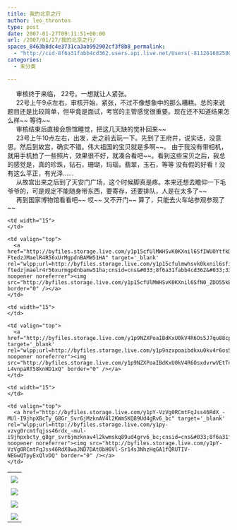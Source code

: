 ```yaml
---
title: 我的北京之行
author: leo_thronton
type: post
date: 2007-01-27T09:11:51+00:00
url: /2007/01/27/我的北京之行/
spaces_8463b8dc4e3731ca3ab992902cf3f8b8_permalink:
  - "http://cid-8f6a31fabb4cd362.users.api.live.net/Users(-8112616825800567966)/Blogs('8F6A31FABB4CD362!102')/Entries('8F6A31FABB4CD362!306')?authkey=yuBuArwciRo%24"
categories:
  - 未分类

---
```

<div id="msgcns!8F6A31FABB4CD362!306" class="bvMsg">
  <div>
         审核终于来临， 22号。一想就让人紧张。
  </div>
  
  <div>
         22号上午9点左右，审核开始，紧张，不过不像想象中的那么糟糕。总的来说题目还是比较简单，但毕竟是面试，考官的主管感觉很重要。现在还不知道结果怎么样~~ 等待~~
  </div>
  
  <div>
         审核结束后直接会旅馆睡觉，把这几天缺的觉补回来~~
  </div>
  
  <div>
         23号上午10点左右，出发，走之前去玩一下。先到了王府井，说实话，没意思。然后到故宫，确实不错。伟大祖国的宝贝就是多啊~~。 由于我没有带相机，就用手机拍了一些照片，效果很不好，就凑合看吧~~。看到这些宝贝之后，我总的感觉是，真的珍珠，钻石，珊瑚，玛瑙，翡翠，玉石，等等 没有假的好看！没有这么平正，有光泽……
  </div>
  
  <div>
         从故宫出来之后到了天安门广场，这个时候脚真是疼。本来还想去瞻仰一下毛爷爷的，可是规定不能随身带东西，要寄存，还要排队，人是在太多了~~<br />     再到国家博物馆看看吧~~ 哎~~ 又不开门~~ 算了，只能去火车站参观参观了~~
  </div>
</div>

<table cellspacing="0" border="0">
  <tr>
    <td>
    </td>
  </tr>
  
  <tr>
    <td valign="top">
      <a href="http://byfiles.storage.live.com/y1p3ZV5UtS-GhwEqqNRfu857IFgDwPC79ZarmKjNT1LEFHX9suQ_iZoNsb3cIXwZbjDmIJAA55r8nE" target="_blank" rel="wlpp;url=http://byfiles.storage.live.com/y1p3zv5uts-ghweqqnrfu857ifgdwpc79zarmkjnt1lefhx9suq_izonsb3cixwzbjdmijaa55r8ne;cnsid=cns&#033;8f6a31fabb4cd362&#033;322 noopener noreferrer"><img src="http://byfiles.storage.live.com/y1p3ZV5UtS-GhwEqqNRfu857K32opBm7FThFzLbkiuU7GpP8S6IMeTx47TteOO65jOskd9-S9NiZfE" border="0" /></a>
    </td>
    
    <td width="15">
    </td>
    
    <td valign="top">
      <a href="http://byfiles.storage.live.com/y1p15cfUlMWHSvK0KXnil6SfIWUOYtfkDAEgl_qilC1kmo-FtedzJMaelR4R56xUrMgpdnBAMW51HA" target='_blank' rel="wlpp;url=http://byfiles.storage.live.com/y1p15cfulmwhsvk0kxnil6sfiwuoytfkdaegl_qilc1kmo-ftedzjmaelr4r56xurmgpdnbamw51ha;cnsid=cns&#033;8f6a31fabb4cd362&#033;337 noopener noreferrer"><img src="http://byfiles.storage.live.com/y1p15cfUlMWHSvK0KXnil6SfN0_ZDO55kB1VWbjIk7AZ0zqzQVHTKo5dvyzxN2elSct6lWlnEOlxJo" border="0" /></a>
    </td>
  </tr>
  
  <tr>
    <td>
    </td>
  </tr>
  
  <tr>
    <td valign="top">
      <a href="http://byfiles.storage.live.com/y1p17nw9FYGiWEAVh74ffaFoWqNkmik5kxtJNV3iIONWCJEiR7H16cRnI91B_KL1BYKzTHGipcq7wE" target="_blank" rel="wlpp;url=http://byfiles.storage.live.com/y1p17nw9fygiweavh74ffafowqnkmik5kxtjnv3iionwcjeir7h16crni91b_kl1bykzthgipcq7we;cnsid=cns&#033;8f6a31fabb4cd362&#033;343 noopener noreferrer"><img src="http://byfiles.storage.live.com/y1p17nw9FYGiWEAVh74ffaFoV1DbwUT_3WXEfXl46i5-FUAwVMCPdgyrumPAaKzPyetGP5gkL2HAxo" border="0" /></a>
    </td>
    
    <td width="15">
    </td>
    
    <td valign="top">
      <a href="http://byfiles.storage.live.com/y1p9NZXPoaIBdKxU0kV4R6Os5J7qu88cpfS2pR8JABYMMrRDcsngExUPXPyp7OwaHabak_lmi5A5P4" target='_blank' rel="wlpp;url=http://byfiles.storage.live.com/y1p9nzxpoaibdkxu0kv4r6os5j7qu88cpfs2pr8jabymmrrdcsngexupxpyp7owahabak_lmi5a5p4;cnsid=cns&#033;8f6a31fabb4cd362&#033;348 noopener noreferrer"><img src="http://byfiles.storage.live.com/y1p9NZXPoaIBdKxU0kV4R6OsxdvrwVEtTnwRWxixmfG9daFZrnc1IGZvdS_0-L4vnpaRT58knHD1xQ" border="0" /></a>
    </td>
  </tr>
  
  <tr>
    <td>
    </td>
  </tr>
  
  <tr>
    <td valign="top">
      <a href="http://byfiles.storage.live.com/y1pHxLEsvLmSOJdwa3oceIliiQnOa4liyf88lsYj3uEw-BygpclNLV4dwG6ZAcninNqOf34hgPFsLM" target="_blank" rel="wlpp;url=http://byfiles.storage.live.com/y1phxlesvlmsojdwa3oceiliiqnoa4liyf88lsyj3uew-bygpclnlv4dwg6zacninnqof34hgpfslm;cnsid=cns&#033;8f6a31fabb4cd362&#033;375 noopener noreferrer"><img src="http://byfiles.storage.live.com/y1pHxLEsvLmSOJdwa3oceIlirFyhvq3JKcakBbX1JnqzygroatGHCIPlD5PIDL2PDXMz-sfFZTMB-Y" border="0" /></a>
    </td>
    
    <td width="15">
    </td>
    
    <td valign="top">
      <a href="http://byfiles.storage.live.com/y1pY-VzVg0RCmtFqJss46RdX_-MUl-I9jhpXBcTy_G8Gr_Svr6jMzknAV4l2KWmSKQ89Ud4gRv6_bc" target='_blank' rel="wlpp;url=http://byfiles.storage.live.com/y1py-vzvg0rcmtfqjss46rdx_-mul-i9jhpxbcty_g8gr_svr6jmzknav4l2kwmskq89ud4grv6_bc;cnsid=cns&#033;8f6a31fabb4cd362&#033;379 noopener noreferrer"><img src="http://byfiles.storage.live.com/y1pY-VzVg0RCmtFqJss46RdX8waJND7DAt0bH6Vl-Sr14s3NhzHqGA1fQRUTIV-NEGwQTpyExQlvDQ" border="0" /></a>
    </td>
  </tr>
  
  <tr>
    <td>
    </td>
  </tr>
  
  <tr>
    <td valign="top">
      <a href="http://byfiles.storage.live.com/y1pK82QEBuEuui-qQt5O8qmpBjiEozY6ETOkNSVavS63XBt8wNIPXUAVQy7Rx78ueqmeqWXYo8oh3g" target="_blank" rel="wlpp;url=http://byfiles.storage.live.com/y1pk82qebueuui-qqt5o8qmpbjieozy6etoknsvavs63xbt8wnipxuavqy7rx78ueqmeqwxyo8oh3g;cnsid=cns&#033;8f6a31fabb4cd362&#033;382 noopener noreferrer"><img src="http://byfiles.storage.live.com/y1pK82QEBuEuui-qQt5O8qmpGK_Xed2DUST2Trga9k-_oCMrPZBJzLRh11S9sVnZK6DgzBdNHUcVV0" border="0" /></a>
    </td>
  </tr>
</table>